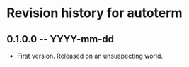 # Revision history for autoterm

## 0.1.0.0  -- YYYY-mm-dd

* First version. Released on an unsuspecting world.
